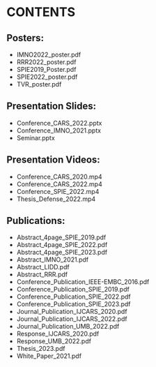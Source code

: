 # **CONTENTS**

## **Posters:**
- IMNO2022_poster.pdf
- RRR2022_poster.pdf
- SPIE2019_Poster.pdf
- SPIE2022_poster.pdf
- TVR_poster.pdf

## **Presentation Slides:**
- Conference_CARS_2022.pptx
- Conference_IMNO_2021.pptx
- Seminar.pptx

## **Presentation Videos:**
- Conference_CARS_2020.mp4
- Conference_CARS_2022.mp4
- Conference_SPIE_2022.mp4
- Thesis_Defense_2022.mp4

## **Publications:**
- Abstract_4page_SPIE_2019.pdf
- Abstract_4page_SPIE_2022.pdf
- Abstract_4page_SPIE_2023.pdf
- Abstract_IMNO_2021.pdf
- Abstract_LIDD.pdf
- Abstract_RRR.pdf
- Conference_Publication_IEEE-EMBC_2016.pdf
- Conference_Publication_SPIE_2019.pdf
- Conference_Publication_SPIE_2022.pdf
- Conference_Publication_SPIE_2023.pdf
- Journal_Publication_IJCARS_2020.pdf
- Journal_Publication_IJCARS_2022.pdf
- Journal_Publication_UMB_2022.pdf
- Response_IJCARS_2020.pdf
- Response_UMB_2022.pdf
- Thesis_2023.pdf
- White_Paper_2021.pdf

